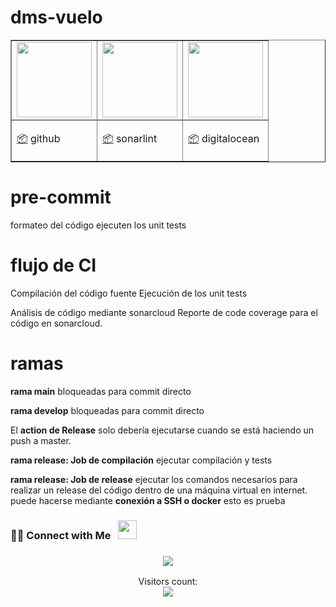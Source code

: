 # dms-vuelo



 <table border="1">
 <tr>
  <td>
     <img src="https://desktop.github.com/images/desktop-icon.svg" height="120" />
   </td>
  <td>
     <img src="https://seeklogo.com/images/S/sonarcloud-logo-39208B5388-seeklogo.com.png" height="120" />
   </td>
  <td>
     <img src="https://upload.wikimedia.org/wikipedia/commons/thumb/f/ff/DigitalOcean_logo.svg/1200px-DigitalOcean_logo.svg.png" height="120" />
   </td>
 </tr>
 <tr>
  <td>

 [📦](https://github.com/alvarosiles11/dms-vuelos)   github

   </td>
  <td>

 [📦](https://sonarcloud.io/projects)   sonarlint

   </td>
  <td>

 [📦](https://cloud.digitalocean.com/projects/)   digitalocean

   </td>
 </tr>
</table>


# pre-commit
formateo del código
ejecuten los unit tests

# flujo de CI
Compilación del código fuente
Ejecución de los unit tests

Análisis de código mediante sonarcloud
Reporte de code coverage para el código en sonarcloud.

# ramas

**rama main** bloqueadas para commit directo

**rama develop** bloqueadas para commit directo

El **action de Release** solo debería ejecutarse cuando se está haciendo un push a master.

**rama release: Job de compilación** ejecutar compilación y tests

**rama release: Job de release** ejecutar los comandos necesarios para realizar un release del código dentro de una máquina virtual en internet. puede hacerse mediante **conexión a SSH o docker**
esto es prueba

<p align='left'>
<h3> 🤝🏻 Connect with Me
  &nbsp; <a href="https://www.linkedin.com/in/alvarosiles11/" target="_blank" rel="noopener noreferrer"><img src="https://i.imgur.com/NZN06Jg.png" width="30" /></a>

</h3>

</p>



<h3 align='center'>
<img src="https://activity-graph.herokuapp.com/graph?username=alvarosiles11&area=true&hide_border=true&line=3AFC30&theme=react-dark"/>
</h3>

<p align="center"> 
  Visitors count:<br>
  <meta http-equiv="refresh" content="0.6">
  <img src="https://profile-counter.glitch.me/alvarosiles11/count.svg" />
</p>
